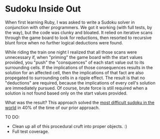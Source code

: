 # Sudoku Inside Out

When first learning Ruby, I was asked to write a Sudoku solver in conjunction with other programmers.  We got it working (with full tests, by the way), but the code was clunky and bloated.  It relied on iterative scans through the game board to look for reductions, then resorted to recursive blunt force when no further logical deductions were found.

While riding the train one night I realized that all those scans were unnecessary if, when "priming" the game board with the start values provided, you "push" the "consquences" of each start value out to its surrounding cells.  If the implications of those consequences results in the solution for an affected cell, then the implications of that fact are also propegated to surrounding cells in a ripple effect.  The result is that no "deductions" are required, because the implications of every cell's solution are immediately pursued.  Of course, brute force is still required when a solution is not found based only on the start values provided.

What was the result?  This approach solved the [most difficult sudoku in the world](http://www.telegraph.co.uk/news/science/science-news/9359579/Worlds-hardest-sudoku-can-you-crack-it.html) in 40% of the time of our prior approach.

TO DO:

* Clean up all of this procedural cruft into proper objects. :)
* Full test coverage.

